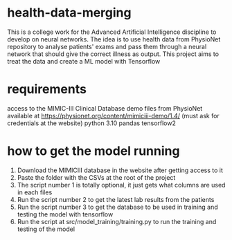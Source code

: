 # health-data-merging
This is a college work for the Advanced Artificial Intelligence discipline to develop on neural networks. The idea is to use health data from PhysioNet repository to analyse patients' exams and pass them through a neural network that should give the correct illness as output. This project aims to treat the data and create a ML model with Tensorflow

# requirements
access to the MIMIC-III Clinical Database demo files from PhysioNet available at https://physionet.org/content/mimiciii-demo/1.4/ (must ask for credentials at the website)
python 3.10
pandas
tensorflow2

# how to get the model running

1. Download the MIMICIII database in the website after getting access to it
2. Paste the folder with the CSVs at the root of the project
3. The script number 1 is totally optional, it just gets what columns are used in each files
4. Run the script number 2 to get the latest lab results from the patients
5. Run the script number 3 to get the database to be used in training and testing the model with tensorflow
6. Run the script at src/model_training/training.py to run the training and testing of the model
